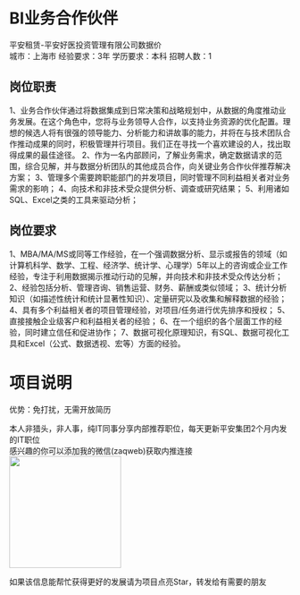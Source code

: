 # BI业务合作伙伴
平安租赁-平安好医投资管理有限公司数据价  
城市：上海市 经验要求：3年 学历要求：本科  招聘人数：1

## 岗位职责
1、业务合作伙伴通过将数据集成到日常决策和战略规划中，从数据的角度推动业务发展。在这个角色中，您将与业务领导人合作，以支持业务资源的优化配置。理想的候选人将有很强的领导能力、分析能力和讲故事的能力，并将在与技术团队合作推动成果的同时，积极管理并行项目。我们正在寻找一个喜欢建设的人，找出取得成果的最佳途径。
   2、作为一名内部顾问，了解业务需求，确定数据请求的范围，综合见解，并与数据分析团队的其他成员合作，向关键业务合作伙伴推荐解决方案；
   3、管理多个需要跨职能部门的并发项目，同时管理不同利益相关者对业务需求的影响；
   4、向技术和非技术受众提供分析、调查或研究结果；
   5、利用诸如SQL、Excel之类的工具来驱动分析；

## 岗位要求
1、MBA/MA/MS或同等工作经验，在一个强调数据分析、显示或报告的领域（如计算机科学、数学、工程、经济学、统计学、心理学）5年以上的咨询或企业工作经验，专注于利用数据揭示推动行动的见解，并向技术和非技术受众传达分析；
   2、经验包括分析、管理咨询、销售运营、财务、薪酬或类似领域；
   3、统计分析知识（如描述性统计和统计显著性知识）、定量研究以及收集和解释数据的经验；
   4、具有多个利益相关者的项目管理经验，对项目/任务进行优先排序和授权；
   5、直接接触企业级客户和利益相关者的经验；
   6、在一个组织的各个层面工作的经验，同时建立信任和促进协作；
   7、数据可视化原理知识，有SQL、数据可视化工具和Excel（公式、数据透视、宏等）方面的经验。

# 项目说明

优势：免打扰，无需开放简历

本人非猎头，非人事，纯IT同事分享内部推荐职位，每天更新平安集团2个月内发的IT职位  
感兴趣的你可以添加我的微信(zaqweb)获取内推连接  
<img src="https://github.com/zaqweb/PA-IT-JOBS/blob/master/WechatICode.jpeg"  height="200" width="200">

如果该信息能帮忙获得更好的发展请为项目点亮Star，转发给有需要的朋友




